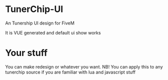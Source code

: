 # TunerChip-UI
An Tunership UI design for FiveM



It is VUE generated and default ui show works







# Your stuff

You can make redesign or whatever you want.
NB! You can apply this to any tunerchip source if you are familiar with lua and javascript stuff

